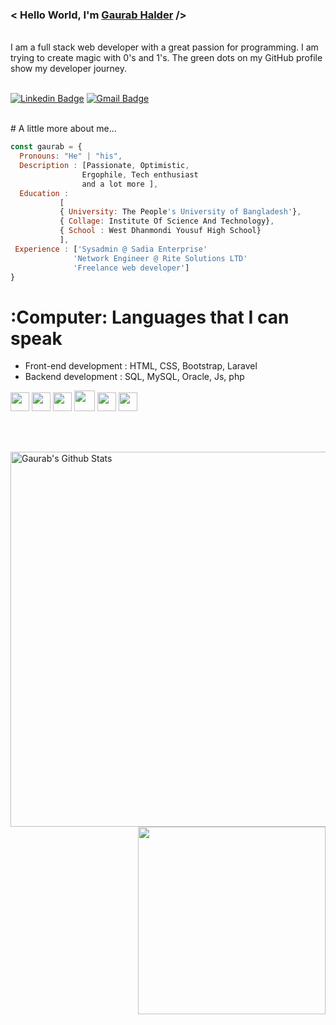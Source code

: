 
<h3> < Hello World, I'm <a href="https://facebook.com/gaurab.halder" target="_blank"> Gaurab Halder</a> /></h3><br>
I am a full stack web developer with a great passion for programming. I am trying to create magic with 0's and 1's. The green dots on my GitHub profile show my developer journey. <br> <br>

[![Linkedin Badge](https://img.shields.io/badge/-gaurabhalder-blue?style=flat-square&logo=Linkedin&logoColor=white&link=https://www.linkedin.com/in/garuabhalder/)](https://www.linkedin.com/in/garuabhalder/)  [![Gmail Badge](https://img.shields.io/badge/gaurabhalder92@gmail.com-c14438?style=flat-square&logo=Gmail&logoColor=white&link=mailto:gaurabhalder92@gmail.com)](mailto:gaurabhalder92@gmail.com)

<br/>
# A little more about me...  

```javascript
const gaurab = {
  Pronouns: "He" | "his",
  Description : [Passionate, Optimistic,
                Ergophile, Tech enthusiast  
                and a lot more ],
  Education :
           [
           { University: The People's University of Bangladesh'},
           { Collage: Institute Of Science And Technology},
           { School : West Dhanmondi Yousuf High School}
           ],
 Experience : ['Sysadmin @ Sadia Enterprise'
              'Network Engineer @ Rite Solutions LTD'
              'Freelance web developer']
}
```


# :Computer: Languages that I can speak
* Front-end development : HTML, CSS, Bootstrap, Laravel
* Backend development : SQL, MySQL, Oracle, Js, php



 <img src = 'https://image.flaticon.com/icons/svg/919/919827.svg' width='30'/>  <img src = 'https://github.com/MarikIshtar007/MarikIshtar007/blob/master/images/css.svg' width='30'/>  <img src = 'https://github.com/MarikIshtar007/MarikIshtar007/blob/master/images/js.svg' width='30'/>  <img src = 'https://github.com/MarikIshtar007/MarikIshtar007/blob/master/images/bootstrap.svg' width='33'/>  <img src = 'https://image.flaticon.com/icons/png/512/2306/2306154.png' width='30'/>  <img src = 'https://github.com/MarikIshtar007/MarikIshtar007/blob/master/images/sql.svg' width='30'/>

<br><br>
<p align="left">
  <img width="600px" src="https://github-readme-stats.vercel.app/api?username=gaurabhalder&theme=tokyonight&show_icons=true" alt="Gaurab's Github Stats" />
  <img align="right" height="300px" src="https://github-readme-stats.vercel.app/api/top-langs/?username=gaurabhalder&theme=synthwave">
</p>
